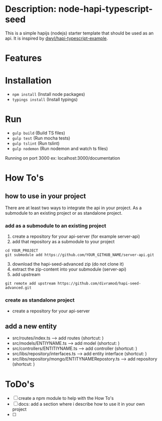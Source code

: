 # Description: node-hapi-typescript-seed

This is a simple hapijs (nodejs) starter template that should be used as an api.
It is inspired by [dwyl/hapi-typescript-example](https://github.com/dwyl/hapi-typescript-example/tree/master/src).

# Features

# Installation

* ```npm install``` (Install node packages)
* ```typings install``` (Install typings)

# Run

* ```gulp build``` (Build TS files)
* ```gulp test``` (Run mocha tests)
* ```gulp tslint``` (Run tslint)
* ```gulp nodemon``` (Run nodemon and watch ts files)

Running on port 3000 ex: localhost:3000/documentation

# How To's

## how to use in your project
There are at least two ways to integrate the api in your project. As a submodule to an existing project or as standalone project.

### add as a submodule to an existing project
1. create a repository for your api-server (for example server-api)
2. add that repository as a submodule to your project
```
cd YOUR_PROJECT
git submodule add https://github.com/YOUR_GITHUB_NAME/server-api.git
```
3. download the hapi-seed-advanced zip (do not clone it)
4. extract the zip-content into your submodule (server-api)
5. add upstream
```
git remote add upstream https://github.com/divramod/hapi-seed-advanced.git
```


### create as standalone project
* create a repository for your api-server

## add a new entity
* src/routes/index.ts --> add routes (shortcut: )
* src/models/ENTIYNAME.ts --> add model (shortcut: )
* src/controllers/ENTITIYNAME.ts --> add controller (shortcut: )
* src/libs/repository/interfaces.ts --> add entity interface (shortcut: )
* src/libs/repository/mongo/ENTITYNAMERepostory.ts --> add repository (shortcut: )

# ToDo's
- [ ] create a npm module to help with the How To's
- [ ] docs: add a section where i describe how to use it in your own project
- [ ]

